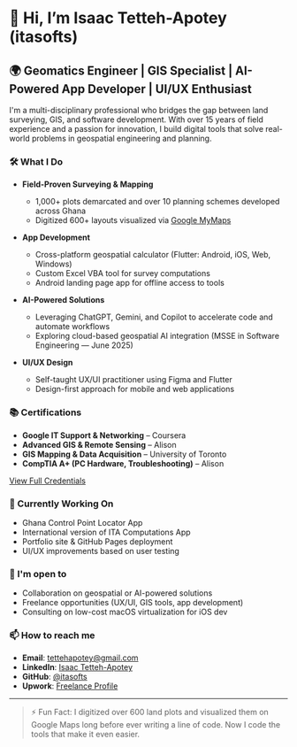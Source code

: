 # 👋 Hi, I’m Isaac Tetteh-Apotey (itasofts)

## 🌍 Geomatics Engineer | GIS Specialist | AI-Powered App Developer | UI/UX Enthusiast

I'm a multi-disciplinary professional who bridges the gap between land surveying, GIS, and software development. With over 15 years of field experience and a passion for innovation, I build digital tools that solve real-world problems in geospatial engineering and planning.

### 🛠️ What I Do

- **Field-Proven Surveying & Mapping**
  - 1,000+ plots demarcated and over 10 planning schemes developed across Ghana
  - Digitized 600+ layouts visualized via [Google MyMaps](#)

- **App Development**
  - Cross-platform geospatial calculator (Flutter: Android, iOS, Web, Windows)
  - Custom Excel VBA tool for survey computations
  - Android landing page app for offline access to tools

- **AI-Powered Solutions**
  - Leveraging ChatGPT, Gemini, and Copilot to accelerate code and automate workflows
  - Exploring cloud-based geospatial AI integration (MSSE in Software Engineering — June 2025)

- **UI/UX Design**
  - Self-taught UX/UI practitioner using Figma and Flutter
  - Design-first approach for mobile and web applications

### 📚 Certifications

- **Google IT Support & Networking** – Coursera  
- **Advanced GIS & Remote Sensing** – Alison  
- **GIS Mapping & Data Acquisition** – University of Toronto  
- **CompTIA A+ (PC Hardware, Troubleshooting)** – Alison  

[View Full Credentials](https://github.com/itasofts/ITA-Computations/blob/main/credentials.html)

### 🚀 Currently Working On

- Ghana Control Point Locator App  
- International version of ITA Computations App  
- Portfolio site & GitHub Pages deployment  
- UI/UX improvements based on user testing  

### 🤝 I'm open to

- Collaboration on geospatial or AI-powered solutions  
- Freelance opportunities (UX/UI, GIS tools, app development)  
- Consulting on low-cost macOS virtualization for iOS dev

### 📫 How to reach me

- **Email**: tettehapotey@gmail.com  
- **LinkedIn**: [Isaac Tetteh-Apotey](https://linkedin.com/in/your-profile)  
- **GitHub**: [@itasofts](https://github.com/itasofts)  
- **Upwork**: [Freelance Profile](https://www.upwork.com/freelancers/~your-profile-link)  

---

> ⚡ Fun Fact: I digitized over 600 land plots and visualized them on Google Maps long before ever writing a line of code. Now I code the tools that make it even easier.
